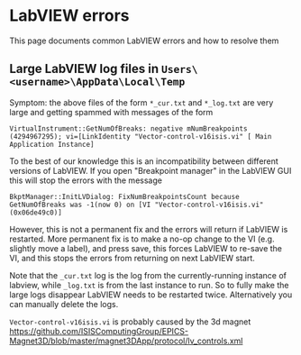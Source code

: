 # LabVIEW errors

This page documents common LabVIEW errors and how to resolve them

## Large LabVIEW log files in `Users\<username>\AppData\Local\Temp`

Symptom: the above files of the form `*_cur.txt` and `*_log.txt` are very large and getting spammed with messages of the form 

```
VirtualInstrument::GetNumOfBreaks: negative mNumBreakpoints (4294967295); vi=[LinkIdentity "Vector-control-v16isis.vi" [ Main Application Instance]
```

To the best of our knowledge this is an incompatibility between different versions of LabVIEW. If you open "Breakpoint manager" in the LabVIEW GUI this will stop the errors with the message 

```
BkptManager::InitLVDialog: FixNumBreakpointsCount because GetNumOfBreaks was -1(now 0) on [VI "Vector-control-v16isis.vi" (0x06de49c0)]
```

However, this is not a permanent fix and the errors will return if LabVIEW is restarted. More permanent fix is to make a no-op change to the VI (e.g. slightly move a label), and press save, this forces LabVIEW to re-save the VI, and this stops the errors from returning on next LabVIEW start.

Note that the `_cur.txt` log is the log from the currently-running instance of labview, while `_log.txt` is from the last instance to run. So to fully make the large logs disappear LabVIEW needs to be restarted twice. Alternatively you can manually delete the logs.

`Vector-control-v16isis.vi` is probably caused by the 3d magnet https://github.com/ISISComputingGroup/EPICS-Magnet3D/blob/master/magnet3DApp/protocol/lv_controls.xml